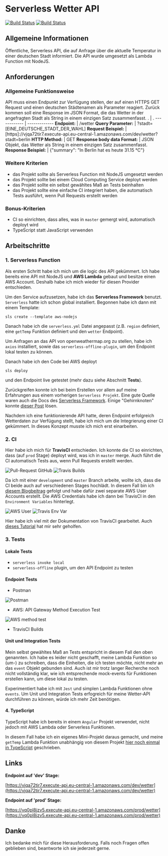 # Serverless Wetter API
[![Build Status](https://travis-ci.com/evagrean/sls-wetter-api.svg?branch=development)](https://travis-ci.com/evagrean/sls-wetter-api)
[![Build Status](https://travis-ci.com/evagrean/sls-wetter-api.svg?branch=master)](https://travis-ci.com/evagrean/sls-wetter-api)

## Allgemeine Informationen

Öffentliche, Serverless API, die auf Anfrage über die aktuelle Temperatur in einer deutschen Stadt informiert.  Die API wurde umgesetzt als Lambda Function mit NodeJS.

## Anforderungen

### Allgemeine Funktionsweise
API muss einen Endpunkt zur Verfügung stellen, der auf einen HTTPS GET Request und einen deutschen Städtenamen als Parameter reagiert. Zurück kommen soll eine Response im JSON Format, die das Wetter in der angefragten Stadt als String in einem einzigen Satz zusammenfasst. 
. | .
------------ | -------------
**Endpoint:** | /wetter
**Query Parameter:** | ?stadt=[EINE_DEUTSCHE_STADT_DER_WAHL]
**Request Beispiel:** | [https]://vjqa72tir7.execute-api.eu-central-1.amazonaws.com/dev/wetter?stadt=berlin
**HTTP Method:** | GET
**Response body data Format:** | JSON Objekt, das Wetter als String in einem einzigen Satz zusammenfasst. 
**Response Beispiel:** | {"summary": "In Berlin hat es heute 31.15 °C"}

### Weitere Kriterien

* das Projekt sollte als Serverless Function mit NodeJS umgesetzt werden
* das Projekt sollte bei einem Cloud Computing Service deployt werden
* das Projekt sollte ein selbst gewähltes Maß an Tests beinhalten
* das Projekt sollte eine einfache CI integriert haben, die automatisch Tests ausführt, wenn Pull Requests erstellt werden

### Bonus-Kriterien

* CI so einrichten, dass alles, was in `master` gemergt wird, automatisch deployt wird
* TypeScript statt JavaScript verwenden

## Arbeitschritte

### 1. Serverless Function

Als ersten Schritt habe ich mich um die logic des API gekümmert. Ich habe bereits eine API mit NodeJS und **AWS Lambda** gebaut und besitze einen AWS Account. Deshalb habe ich mich wieder für diesen Provider entschieden.

Um den Service aufzusetzen, habe ich das **Serverless Framework** benutzt. `Serverless` hatte ich schon global installiert.
Begonnen habe ich dann mit einem Template:
```
sls create --template aws-nodejs
```
Danach habe ich die `serverless.yml` Datei angepasst (z.B. `region` definiert, eine `getTemp` Funktion definiert und den `wetter` Endpoint). 

Um Anfragen an das API von openweathermap.org zu stellen, habe ich `axios` installiert, sowie das `serverless-offline-plugin`, um den Endpoint lokal testen zu können. 

Danach habe ich den Code bei AWS deployt
```
sls deploy
```
und den Endpoint live getestet (mehr dazu siehe Abschnitt **Tests**).

Zurückgreifen konnte ich bei beim Erstellen vor allem auf meine Erfahrungen aus einem vorherigen `Serverless Projekt`. Eine gute Quelle waren auch die Docs des [Serverless Framework](https://www.serverless.com/framework/docs/). Einige "Gehirnknoten" konnte [dieser Post](http://toniando.com/posts/weather-in-venice-web-app-lambda-and-api-gateway/) lösen. 

Nachdem ich eine funktionierende API hatte, deren Endpoint erfolgreich Wetterdaten zur Verfügung stellt, habe ich mich um die Integrierung einer CI gekümmert. In dieses Konzept musste ich mich erst einarbeiten.

### 2. CI

Hier habe ich mich für **TravisCI** entschieden. Ich konnte die CI so einrichten, dass (auf `prod` Stage) deployt wird, was ich in `master` merge. Auch führt die CI automatisch Tests aus, wenn Pull Requests erstellt werden. 

![Pull-Request GitHub](/assets/pullrequest.png)    ![Travis Builds](/assets/builds.png)

Da ich mit einer `development` und `master` Branch arbeite, wollte ich, dass die CI beide auch auf verschiedenen Stages hochlädt. In diesem Fall bin ich [diesem Blogbeitrag](https://seed.run/blog/how-to-build-a-cicd-pipeline-for-serverless-apps-with-travis-ci.html) gefolgt und habe dafür zwei separate AWS User Accounts erstellt. Die AWS Credentials habe ich dann bei TravisCI in den `Environment Variables` hinterlegt.

![AWS User](/assets/aws-user.png) ![Travis Env Var](/assets/travis-env.png)

Hier habe ich viel mit der Dokumentation von TravisCI gearbeitet. Auch [dieses Tutorial](https://medium.com/swlh/setup-ci-cd-pipeline-for-aws-lambda-using-github-travis-ci-9812c8ef7199) hat mir sehr geholfen.

### 3. Tests

#### Lokale Tests

* `serverless invoke local`
* `serverless-offline` plugin, um den API Endpoint zu testen

#### Endpoint Tests

* Postman

![Postman](/assets/postman.png)
* AWS: API Gateway Method Execution Test

![AWS method test](/assets/aws-method-ex.png)

* TravisCI Builds



#### Unit und Integration Tests

Mein selbst gewähltes Maß an Tests entspricht in diesem Fall den oben genannten. Ich habe es leider nicht geschafft, meine Lambda Funktion so (um-) zu schreiben, dass die Einheiten, die ich testen möchte, nicht mehr an das `event` Objekt gebunden sind. Auch ist mir trotz langer Recherche noch nicht vollständig klar, wie ich entsprechende mock-events für Funktionen erstellen kann, um diese lokal zu testen.

Experimentiert habe ich mit `Jest` und simplen Lambda Funktionen ohne `events`. Um Unit und Integration Tests erfogreich für meine Wetter-API durchführen zu können, würde ich mehr Zeit benötigen.

#### 4. TypeScript

TypeScript habe ich bereits in einem `Angular` Projekt verwendet, nicht jedoch mit AWS Lambda oder Serverless Funktionen. 

In diesem Fall habe ich ein eigenes Mini-Projekt daraus gemacht, und meine `getTemp` Lambda Funktion unabhängig von diesem Projekt [hier noch einmal in TypeScript](https://github.com/evagrean/ts-sls-wetter-api) geschrieben.

## Links

**Endpoint auf 'dev' Stage:**

[https://vjqa72tir7.execute-api.eu-central-1.amazonaws.com/dev/wetter](https://vjqa72tir7.execute-api.eu-central-1.amazonaws.com/dev/wetter)

**Endpoint auf 'prod' Stage:** 

[https://vq0pl8jzv5.execute-api.eu-central-1.amazonaws.com/prod/wetter](https://vq0pl8jzv5.execute-api.eu-central-1.amazonaws.com/prod/wetter)

## Danke

Ich bedanke mich für diese Herausforderung. Falls noch Fragen offen geblieben sind, beantworte ich sie jederzeit gerne.



